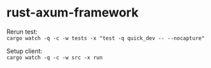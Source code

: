 # rust-axum-framework

Rerun test:  
``` cargo watch -q -c -w tests -x "test -q quick_dev -- --nocapture" ```

Setup client:  
``` cargo watch -q -c -w src -x run ```
